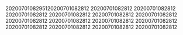 2020070108295120200701082812
20200701082812
20200701082812
20200701082812
20200701082812
20200701082812
20200701082812
20200701082812
20200701082812
20200701082812
20200701082812
20200701082812
20200701082812
20200701082812
20200701082812
